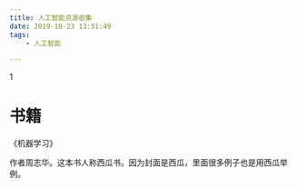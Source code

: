 ```yaml
---
title: 人工智能资源收集
date: 2019-10-23 13:51:49
tags:
	- 人工智能

---
```


1

# 书籍

《机器学习》

作者周志华。这本书人称西瓜书。因为封面是西瓜，里面很多例子也是用西瓜举例。



